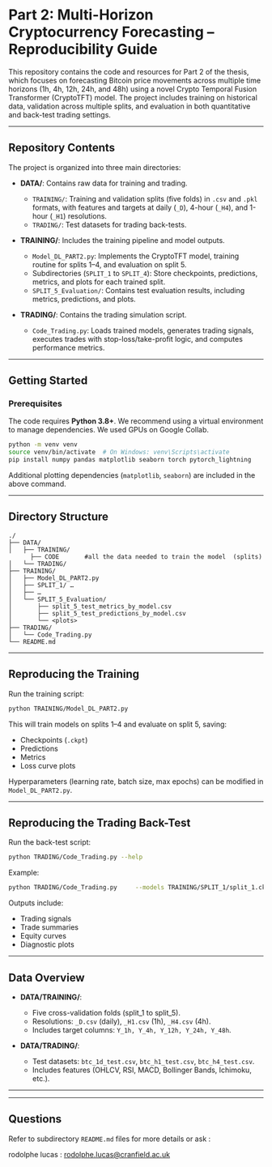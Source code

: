 # Part 2: Multi-Horizon Cryptocurrency Forecasting – Reproducibility Guide

This repository contains the code and resources for Part 2 of the thesis, which focuses on forecasting Bitcoin price movements across multiple time horizons (1h, 4h, 12h, 24h, and 48h) using a novel Crypto Temporal Fusion Transformer (CryptoTFT) model. The project includes training on historical data, validation across multiple splits, and evaluation in both quantitative and back-test trading settings.

---

## Repository Contents

The project is organized into three main directories:

- **DATA/**: Contains raw data for training and trading.  
  - `TRAINING/`: Training and validation splits (five folds) in `.csv` and `.pkl` formats, with features and targets at daily (`_D`), 4-hour (`_H4`), and 1-hour (`_H1`) resolutions.  
  - `TRADING/`: Test datasets for trading back-tests.  

- **TRAINING/**: Includes the training pipeline and model outputs.  
  - `Model_DL_PART2.py`: Implements the CryptoTFT model, training routine for splits 1–4, and evaluation on split 5.  
  - Subdirectories (`SPLIT_1` to `SPLIT_4`): Store checkpoints, predictions, metrics, and plots for each trained split.  
  - `SPLIT_5_Evaluation/`: Contains test evaluation results, including metrics, predictions, and plots.  

- **TRADING/**: Contains the trading simulation script.  
  - `Code_Trading.py`: Loads trained models, generates trading signals, executes trades with stop-loss/take-profit logic, and computes performance metrics.  

---

## Getting Started

### Prerequisites

The code requires **Python 3.8+**. We recommend using a virtual environment to manage dependencies. We used GPUs on Google Collab.

```bash
python -m venv venv
source venv/bin/activate  # On Windows: venv\Scripts\activate
pip install numpy pandas matplotlib seaborn torch pytorch_lightning
```

Additional plotting dependencies (`matplotlib`, `seaborn`) are included in the above command.

---

## Directory Structure

```
./
├── DATA/                    
│   ├── TRAINING/
      ├── CODE       #all the data needed to train the model  (splits)  
│   └── TRADING/            
├── TRAINING/                
│   ├── Model_DL_PART2.py    
│   ├── SPLIT_1/ …           
│   ├── …                    
│   └── SPLIT_5_Evaluation/  
│       ├── split_5_test_metrics_by_model.csv
│       ├── split_5_test_predictions_by_model.csv
│       └── <plots>          
├── TRADING/                 
│   └── Code_Trading.py      
└── README.md                
```

---

## Reproducing the Training

Run the training script:

```bash
python TRAINING/Model_DL_PART2.py
```

This will train models on splits 1–4 and evaluate on split 5, saving:  
- Checkpoints (`.ckpt`)  
- Predictions  
- Metrics  
- Loss curve plots  

Hyperparameters (learning rate, batch size, max epochs) can be modified in `Model_DL_PART2.py`.

---

## Reproducing the Trading Back-Test

Run the back-test script:

```bash
python TRADING/Code_Trading.py --help
```

Example:

```bash
python TRADING/Code_Trading.py     --models TRAINING/SPLIT_1/split_1.ckpt TRAINING/SPLIT_2/split_2.ckpt     --datasets_dir DATA/TRADING     --thr 0.1 --tp_horizon 24h --confirmation_threshold 0.6
```

Outputs include:  
- Trading signals  
- Trade summaries  
- Equity curves  
- Diagnostic plots  

---

## Data Overview

- **DATA/TRAINING/**:  
  - Five cross-validation folds (split_1 to split_5).  
  - Resolutions: `_D.csv` (daily), `_H1.csv` (1h), `_H4.csv` (4h).  
  - Includes target columns: `Y_1h, Y_4h, Y_12h, Y_24h, Y_48h`.  

- **DATA/TRADING/**:  
  - Test datasets: `btc_1d_test.csv`, `btc_h1_test.csv`, `btc_h4_test.csv`.  
  - Includes features (OHLCV, RSI, MACD, Bollinger Bands, Ichimoku, etc.).  

---

---

## Questions

Refer to subdirectory `README.md` files for more details or ask : 

rodolphe lucas : rodolphe.lucas@cranfield.ac.uk
